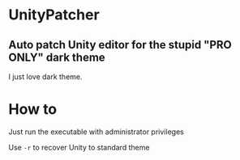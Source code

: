 # UnityPatcher
## Auto patch Unity editor for the stupid "PRO ONLY" dark theme
I just love dark theme.

# How to
Just run the executable with administrator privileges

Use ```-r``` to recover Unity to standard theme
